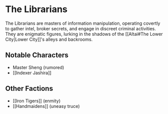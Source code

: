 # The Librarians

The Librarians are masters of information manipulation, operating covertly to gather intel, broker secrets, and engage in discreet criminal activities. They are enigmatic figures, lurking in the shadows of the [[Altai#The Lower City|Lower City]]'s alleys and backrooms.
## Notable Characters

- Master Sheng (rumored)
- [[Indexer Jashira]]
## Other Factions

- [[Iron Tigers]] (enmity)
- [[Handmaidens]] (uneasy truce)